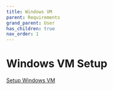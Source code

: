 ```yaml
---
title: Windows VM
parent: Requirements
grand_parent: User
has_children: true
nav_order: 1
---
```


# Windows VM Setup

[Setup Windows VM](setup_windows_vm.md)
